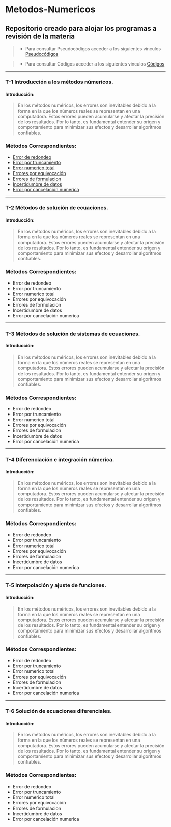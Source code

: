 # Metodos-Numericos
## Repositorio creado para alojar los programas a revisión de la materia
> * Para consultar Pseudocódigos acceder a los siguientes vinculos
[Pseudocódigos](Pseudocódigos)

> * Para consultar Códigos acceder a los siguientes vinculos
[Códigos](Códigos)
---------------------------------------------------------------------
### T-1 Introducción a los métodos númericos.
#### Introducción:
>En los métodos numéricos, los errores son inevitables debido a la forma en la que los números reales se representan en una computadora. Estos errores pueden acumularse y afectar la precisión de los resultados. Por lo tanto, es fundamental entender su origen y comportamiento para minimizar sus efectos y desarrollar algoritmos confiables.
### Métodos Correspondientes:
* [Error de redondeo](https://github.com/Darcader69/Metodos-Numericos/tree/a14217f60f5c91e0ab1e53edf5b8e0c85a6e0e3c/C%C3%B3digos/Tema%201/1.%20Error%20de%20redondeo)
* [Error por truncamiento](https://github.com/Darcader69/Metodos-Numericos/tree/cc27adcf13b3dc2b3245485c81f48ab7268ccd64/C%C3%B3digos/Tema%201/2.%20Error%20por%20truncamiento)
* [Error numerico total](https://github.com/Darcader69/Metodos-Numericos/tree/cc27adcf13b3dc2b3245485c81f48ab7268ccd64/C%C3%B3digos/Tema%201/3.%20Error%20n%C3%BAmerico%20total)
* [Errores por equivocación](https://github.com/Darcader69/MetodosNumericos/tree/cc27adcf13b3dc2b3245485c81f48ab7268ccd64/C%C3%B3digos/Tema%201/4.%20Errores%20por%20equivocaci%C3%B3n)
* [Errores de formulacion](https://github.com/Darcader69/Metodos-Numericos/tree/cc27adcf13b3dc2b3245485c81f48ab7268ccd64/C%C3%B3digos/Tema%201/5.%20Errores%20de%20Formulaci%C3%B3n)
* [Incertidumbre de datos](https://github.com/Darcader69/Metodos-Numericos/tree/cc27adcf13b3dc2b3245485c81f48ab7268ccd64/C%C3%B3digos/Tema%201/6.%20Incertidumbre%20de%20datos)
* [Error por cancelación numerica](https://github.com/Darcader69/Metodos-Numericos/tree/cc27adcf13b3dc2b3245485c81f48ab7268ccd64/C%C3%B3digos/Tema%201/7.%20Error%20por%20cancelaci%C3%B3n%20num%C3%A9rica)
---------------------------------------------------------------------
### T-2 Métodos de solución de ecuaciones.
#### Introducción:
>En los métodos numéricos, los errores son inevitables debido a la forma en la que los números reales se representan en una computadora. Estos errores pueden acumularse y afectar la precisión de los resultados. Por lo tanto, es fundamental entender su origen y comportamiento para minimizar sus efectos y desarrollar algoritmos confiables.
### Métodos Correspondientes:
* Error de redondeo 
* Error por truncamiento
* Error numerico total
* Errores por equivocación
* Errores de formulacion
* Incertidumbre de datos
* Error por cancelación numerica
---------------------------------------------------------------------
### T-3 Métodos de solución de sistemas de ecuaciones.
#### Introducción:
>En los métodos numéricos, los errores son inevitables debido a la forma en la que los números reales se representan en una computadora. Estos errores pueden acumularse y afectar la precisión de los resultados. Por lo tanto, es fundamental entender su origen y comportamiento para minimizar sus efectos y desarrollar algoritmos confiables.
### Métodos Correspondientes:
* Error de redondeo 
* Error por truncamiento
* Error numerico total
* Errores por equivocación
* Errores de formulacion
* Incertidumbre de datos
* Error por cancelación numerica
---------------------------------------------------------------------
### T-4 Diferenciación e integración númerica.
#### Introducción:
>En los métodos numéricos, los errores son inevitables debido a la forma en la que los números reales se representan en una computadora. Estos errores pueden acumularse y afectar la precisión de los resultados. Por lo tanto, es fundamental entender su origen y comportamiento para minimizar sus efectos y desarrollar algoritmos confiables.
### Métodos Correspondientes:
* Error de redondeo 
* Error por truncamiento
* Error numerico total
* Errores por equivocación
* Errores de formulacion
* Incertidumbre de datos
* Error por cancelación numerica
 ---------------------------------------------------------------------
 ### T-5 Interpolación y ajuste de funciones.
#### Introducción:
>En los métodos numéricos, los errores son inevitables debido a la forma en la que los números reales se representan en una computadora. Estos errores pueden acumularse y afectar la precisión de los resultados. Por lo tanto, es fundamental entender su origen y comportamiento para minimizar sus efectos y desarrollar algoritmos confiables.
### Métodos Correspondientes:
* Error de redondeo 
* Error por truncamiento
* Error numerico total
* Errores por equivocación
* Errores de formulacion
* Incertidumbre de datos
* Error por cancelación numerica
 ---------------------------------------------------------------------
 ### T-6 Solución de ecuaciones diferenciales.
#### Introducción:
>En los métodos numéricos, los errores son inevitables debido a la forma en la que los números reales se representan en una computadora. Estos errores pueden acumularse y afectar la precisión de los resultados. Por lo tanto, es fundamental entender su origen y comportamiento para minimizar sus efectos y desarrollar algoritmos confiables.
### Métodos Correspondientes:
* Error de redondeo 
* Error por truncamiento
* Error numerico total
* Errores por equivocación
* Errores de formulacion
* Incertidumbre de datos
* Error por cancelación numerica
